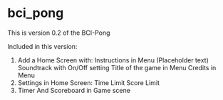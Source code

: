# bci_pong

This is version 0.2 of the BCI-Pong

Included in this version:

1) Add a Home Screen with:
	Instructions in Menu (Placeholder text) 
	Soundtrack with On/Off setting
	Title of the game in Menu 
	Credits in Menu
2) Settings in Home Screen:
	Time Limit
	Score Limit
3) Timer And Scoreboard in Game scene
   
